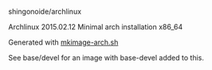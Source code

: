 shingonoide/archlinux

Archlinux 2015.02.12 Minimal arch installation x86_64

Generated with [mkimage-arch.sh][1]

See base/devel for an image with base-devel added to this.

  [1]: https://github.com/docker/docker/blob/master/contrib/mkimage-arch.sh

